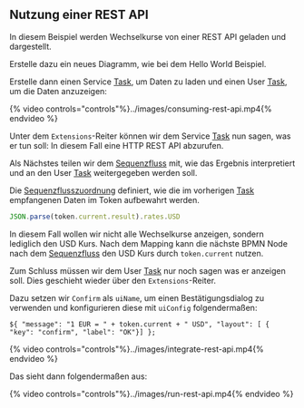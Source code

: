 ## Nutzung einer REST API

In diesem Beispiel werden Wechselkurse von einer REST API geladen und dargestellt.

Erstelle dazu ein neues Diagramm, wie bei dem Hello World Beispiel.

Erstelle dann einen Service [Task](../../anhang/Glossary.md), um Daten zu laden und einen User [Task](../../anhang/Glossary.md), um die Daten anzuzeigen:

{% video controls="controls"%}../images/consuming-rest-api.mp4{% endvideo %}

Unter dem `Extensions`-Reiter können wir dem Service [Task](../../anhang/Glossary.md) nun sagen, was er tun soll:
In diesem Fall eine HTTP REST API abzurufen.

Als Nächstes teilen wir dem [Sequenzfluss](../../anhang/Glossary.md) mit, wie das Ergebnis interpretiert und an den User [Task](../../anhang/Glossary.md) weitergegeben werden soll.

Die [Sequenzflusszuordnung](../../anhang/Glossary.md)  definiert, wie die im vorherigen [Task](../../anhang/Glossary.md) empfangenen Daten im Token aufbewahrt werden.

```javascript
JSON.parse(token.current.result).rates.USD 
```

In diesem Fall wollen wir nicht alle Wechselkurse anzeigen, sondern lediglich den USD Kurs. Nach dem Mapping kann die nächste BPMN Node nach dem [Sequenzfluss](../../anhang/Glossary.md) den USD Kurs durch `token.current` nutzen.

Zum Schluss müssen wir dem User [Task](../../anhang/Glossary.md) nur noch sagen was er anzeigen soll. Dies geschieht wieder über den `Extensions`-Reiter.

Dazu setzen wir `Confirm` als `uiName`, um einen Bestätigungsdialog zu verwenden und konfigurieren diese mit `uiConfig` folgendermaßen:

```
${ "message": "1 EUR = " + token.current + " USD", "layout": [ { "key": "confirm", "label": "OK"}] };
```

{% video controls="controls"%}../images/integrate-rest-api.mp4{% endvideo %}

Das sieht dann folgendermaßen aus:

{% video controls="controls"%}../images/run-rest-api.mp4{% endvideo %}
 